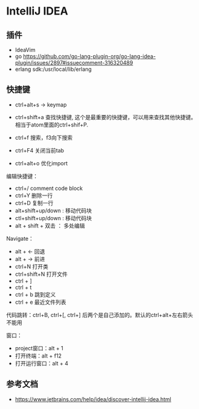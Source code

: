# IntelliJ IDEA

## 插件
* IdeaVim
* go https://github.com/go-lang-plugin-org/go-lang-idea-plugin/issues/2897#issuecomment-316320489
* erlang  sdk:/usr/local/lib/erlang

## 快捷键
* ctrl+alt+s -> keymap
* ctrl+shift+a 查找快捷键, 这个是最重要的快捷键，可以用来查找其他快捷键。相当于atom里面的ctrl+shif+P.

* ctrl+f 搜索，f3向下搜索
* ctrl+F4 关闭当前tab
* ctrl+alt+o 优化import

编辑快捷键：
* ctrl+/ comment code block
* ctrl+Y 删除一行
* ctrl+D 复制一行
* alt+shift+up/down : 移动代码块
* ctl+shift+up/down : 移动代码块
* alt + shift + 双击 ： 多处编辑

Navigate：
* alt + ← 回退
* alt + → 前进
* ctrl+N 打开类
* ctrl+shift+N 打开文件
* ctrl + ]
* ctrl + t
* ctrl + b 跳到定义
* ctrl + e 最近文件列表

代码跳转：ctrl+B, ctrl+[, ctrl+] 后两个是自己添加的。默认的ctrl+alt+左右箭头 不能用

窗口：
* project窗口：alt + 1
* 打开终端：alt + f12
* 打开运行窗口：alt + 4


## 参考文档
* https://www.jetbrains.com/help/idea/discover-intellij-idea.html

